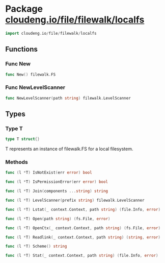 # Package [cloudeng.io/file/filewalk/localfs](https://pkg.go.dev/cloudeng.io/file/filewalk/localfs?tab=doc)

```go
import cloudeng.io/file/filewalk/localfs
```


## Functions
### Func New
```go
func New() filewalk.FS
```

### Func NewLevelScanner
```go
func NewLevelScanner(path string) filewalk.LevelScanner
```



## Types
### Type T
```go
type T struct{}
```
T represents an instance of filewalk.FS for a local filesystem.

### Methods

```go
func (l *T) IsNotExist(err error) bool
```


```go
func (l *T) IsPermissionError(err error) bool
```


```go
func (l *T) Join(components ...string) string
```


```go
func (l *T) LevelScanner(prefix string) filewalk.LevelScanner
```


```go
func (l *T) Lstat(_ context.Context, path string) (file.Info, error)
```


```go
func (l *T) Open(path string) (fs.File, error)
```


```go
func (l *T) OpenCtx(_ context.Context, path string) (fs.File, error)
```


```go
func (l *T) Readlink(_ context.Context, path string) (string, error)
```


```go
func (l *T) Scheme() string
```


```go
func (l *T) Stat(_ context.Context, path string) (file.Info, error)
```







